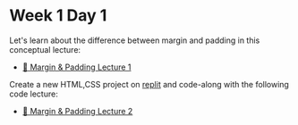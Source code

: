 # Week 1 Day 1

Let's learn about the difference between margin and padding in this conceptual lecture:

+ [🎥 Margin & Padding Lecture 1](https://vimeo.com/690048372)

Create a new HTML,CSS project on [replit](https://replit.com/~) and code-along with the following
code lecture:

+ [🎥 Margin & Padding Lecture 2](https://vimeo.com/690068753)
